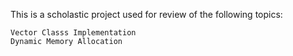 This is a scholastic project used for review of the following topics:

    Vector Classs Implementation
    Dynamic Memory Allocation
